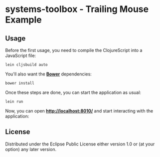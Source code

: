 # systems-toolbox - Trailing Mouse Example

## Usage

Before the first usage, you need to compile the ClojureScript into a JavaScript file:

    lein cljsbuild auto
    
You'll also want the **[Bower](http://bower.io)** dependencies:

    bower install

Once these steps are done, you can start the application as usual:

    lein run

Now, you can open **[http://localhost:8010/](http://localhost:8010/)** and start interacting with the application:

## License

Distributed under the Eclipse Public License either version 1.0 or (at your option) any later version.
